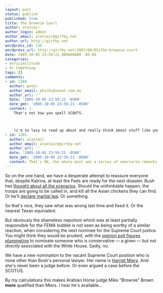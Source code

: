 ```yaml
---
layout: post
status: publish
published: true
title: The Brownie Court
author: alastair
author_login: admin
author_email: alastair@girtby.net
author_url: http://girtby.net
wordpress_id: 139
wordpress_url: http://girtby.net/2007/08/05/the-brownie-court
date: 2005-10-05 23:59:21.000000000 -05:00
categories:
- Verisimilitude
- Or Something
tags: []
comments:
- id: 1260
  author: peter
  author_email: phicks@senet.com.au
  author_url: ''
  date: '2005-10-05 23:59:21 -0500'
  date_gmt: '2005-10-05 23:59:21 -0500'
  content: |-
    That's not how you spell SCOUTS.



    (i'm to lazy to read up about and really think about stuff like you so i just content my self with smart ass remarks)
- id: 1261
  author: alastair
  author_email: alastair@girtby.net
  author_url: ''
  date: '2005-10-05 23:59:21 -0500'
  date_gmt: '2005-10-05 23:59:21 -0500'
  content: That's OK, the whole post was a series of smartarse remarks.
---
```

So on the one hand, we have a desperate attempt to reassure everyone that, despite Katrina, at least the Feds are ready for the next disaster. Bush has [thought about all the scenarios](http://seattletimes.nwsource.com/html/nationworld/2002540337_bushflu05.html). Should the unthinkable happen, the troops are going to be called in, and kill all the Asian chickens they can find. Or he'll [declare martial law](http://edition.cnn.com/2005/POLITICS/10/05/bush.reax/). Or something.

So that's nice, they saw what was wrong last time and fixed it. Or the nearest Texan equivalent.

But obviously the shameless nepotism which was at least partially responsible for the FEMA bubble is not seen as being worthy of a similar reaction, when considering the next nominee for the Supreme Court justice. You might think they would be prudent, with the [opinion poll figures plummeting](http://tis.goringe.net/2005/10/05/bush-index-modelling/) to nominate someone who is conservative &mdash; a given &mdash; but not *directly* associated with the White House. Sadly, no.

We have a new nomination to the vacant Supreme Court position who is none other than Bush's personal lawyer. Her name is [Harriet Miers](http://en.wikipedia.org/wiki/Harriet_Miers). And she's never been a judge before. Or even argued a case before the SCOTUS.

By my calculations this makes Arabian Horse judge Mike "Brownie" Brown **more** qualified than Miers. I hear he's available...
